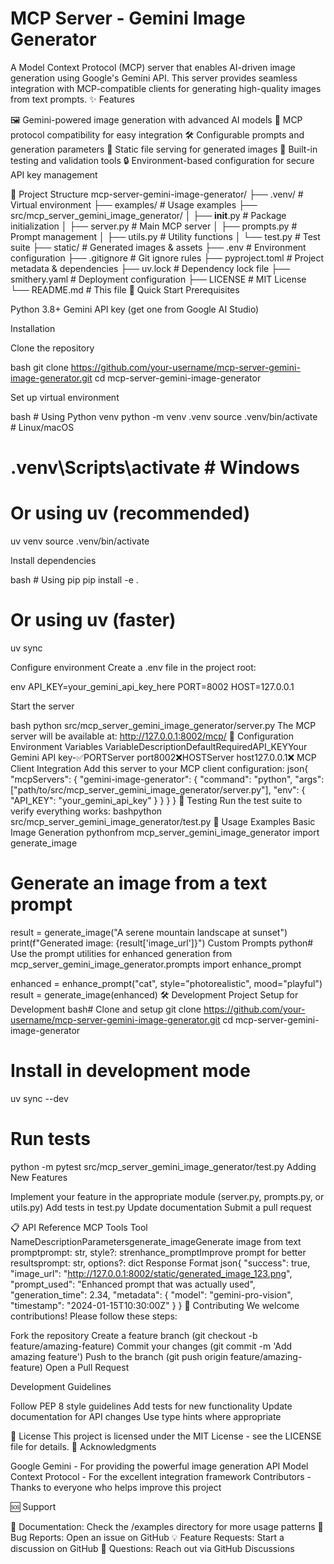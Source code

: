 # MCP Server - Gemini Image Generator
A Model Context Protocol (MCP) server that enables AI-driven image generation using Google's Gemini API. This server provides seamless integration with MCP-compatible clients for generating high-quality images from text prompts.
✨ Features

🖼️ Gemini-powered image generation with advanced AI models
🔌 MCP protocol compatibility for easy integration
🛠️ Configurable prompts and generation parameters
📁 Static file serving for generated images
🧪 Built-in testing and validation tools
🔒 Environment-based configuration for secure API key management

📂 Project Structure
mcp-server-gemini-image-generator/
├── .venv/                                    # Virtual environment
├── examples/                                 # Usage examples
├── src/mcp_server_gemini_image_generator/
│   ├── __init__.py                          # Package initialization
│   ├── server.py                            # Main MCP server
│   ├── prompts.py                           # Prompt management
│   ├── utils.py                             # Utility functions
│   └── test.py                              # Test suite
├── static/                                  # Generated images & assets
├── .env                                     # Environment configuration
├── .gitignore                               # Git ignore rules
├── pyproject.toml                           # Project metadata & dependencies
├── uv.lock                                  # Dependency lock file
├── smithery.yaml                            # Deployment configuration
├── LICENSE                                  # MIT License
└── README.md                                # This file
🚀 Quick Start
Prerequisites

Python 3.8+
Gemini API key (get one from Google AI Studio)

Installation

Clone the repository

bash   git clone https://github.com/your-username/mcp-server-gemini-image-generator.git
   cd mcp-server-gemini-image-generator

Set up virtual environment

bash   # Using Python venv
   python -m venv .venv
   source .venv/bin/activate  # Linux/macOS
   # .venv\Scripts\activate   # Windows
   
   # Or using uv (recommended)
   uv venv
   source .venv/bin/activate

Install dependencies

bash   # Using pip
   pip install -e .
   
   # Or using uv (faster)
   uv sync

Configure environment
Create a .env file in the project root:

env   API_KEY=your_gemini_api_key_here
   PORT=8002
   HOST=127.0.0.1

Start the server

bash   python src/mcp_server_gemini_image_generator/server.py
The MCP server will be available at: http://127.0.0.1:8002/mcp/
🔧 Configuration
Environment Variables
VariableDescriptionDefaultRequiredAPI_KEYYour Gemini API key-✅PORTServer port8002❌HOSTServer host127.0.0.1❌
MCP Client Integration
Add this server to your MCP client configuration:
json{
  "mcpServers": {
    "gemini-image-generator": {
      "command": "python",
      "args": ["path/to/src/mcp_server_gemini_image_generator/server.py"],
      "env": {
        "API_KEY": "your_gemini_api_key"
      }
    }
  }
}
🧪 Testing
Run the test suite to verify everything works:
bashpython src/mcp_server_gemini_image_generator/test.py
📖 Usage Examples
Basic Image Generation
pythonfrom mcp_server_gemini_image_generator import generate_image

# Generate an image from a text prompt
result = generate_image("A serene mountain landscape at sunset")
print(f"Generated image: {result['image_url']}")
Custom Prompts
python# Use the prompt utilities for enhanced generation
from mcp_server_gemini_image_generator.prompts import enhance_prompt

enhanced = enhance_prompt("cat", style="photorealistic", mood="playful")
result = generate_image(enhanced)
🛠️ Development
Project Setup for Development
bash# Clone and setup
git clone https://github.com/your-username/mcp-server-gemini-image-generator.git
cd mcp-server-gemini-image-generator

# Install in development mode
uv sync --dev

# Run tests
python -m pytest src/mcp_server_gemini_image_generator/test.py
Adding New Features

Implement your feature in the appropriate module (server.py, prompts.py, or utils.py)
Add tests in test.py
Update documentation
Submit a pull request

📋 API Reference
MCP Tools
Tool NameDescriptionParametersgenerate_imageGenerate image from text promptprompt: str, style?: strenhance_promptImprove prompt for better resultsprompt: str, options?: dict
Response Format
json{
  "success": true,
  "image_url": "http://127.0.0.1:8002/static/generated_image_123.png",
  "prompt_used": "Enhanced prompt that was actually used",
  "generation_time": 2.34,
  "metadata": {
    "model": "gemini-pro-vision",
    "timestamp": "2024-01-15T10:30:00Z"
  }
}
🤝 Contributing
We welcome contributions! Please follow these steps:

Fork the repository
Create a feature branch (git checkout -b feature/amazing-feature)
Commit your changes (git commit -m 'Add amazing feature')
Push to the branch (git push origin feature/amazing-feature)
Open a Pull Request

Development Guidelines

Follow PEP 8 style guidelines
Add tests for new functionality
Update documentation for API changes
Use type hints where appropriate

📜 License
This project is licensed under the MIT License - see the LICENSE file for details.
🙏 Acknowledgments

Google Gemini - For providing the powerful image generation API
Model Context Protocol - For the excellent integration framework
Contributors - Thanks to everyone who helps improve this project

🆘 Support

📖 Documentation: Check the /examples directory for more usage patterns
🐛 Bug Reports: Open an issue on GitHub
💡 Feature Requests: Start a discussion on GitHub
📧 Questions: Reach out via GitHub Discussions
